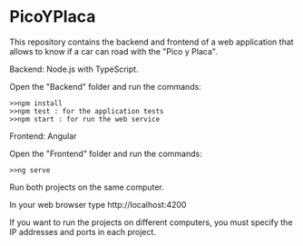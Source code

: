 # PicoYPlaca
This repository contains the backend and frontend of a web application that allows to know if a car can road with the "Pico y Placa".

Backend: Node.js with TypeScript. 

Open the "Backend" folder and run the commands: 

    >>npm install
    >>npm test : for the application tests
    >>npm start : for run the web service

Frontend: Angular

Open the "Frontend" folder and run the commands:

    >>ng serve

Run both projects on the same computer. 

In your web browser type http://localhost:4200

If you want to run the projects on different computers, you must specify the IP addresses and ports in each project.

